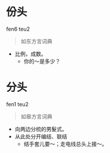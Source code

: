 # 份头
fen6 teu2
> 如东方言词典
- 比例，成数。
  - 你的～是多少？

# 分头
fen1 teu2
> 如皋方言词典
- 向两边分梳的男髮式。
- 从此处分开编结、联结
  - 结手套儿要～；走电线总头上接～。
